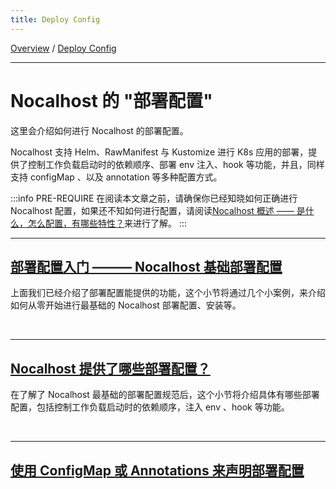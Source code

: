 ```yaml
---
title: Deploy Config
---
```

[Overview](config.md) / [Deploy Config](config-deployment.md)
******

# Nocalhost 的 "部署配置"

这里会介绍如何进行 Nocalhost 的部署配置。

Nocalhost 支持 Helm、RawManifest 与 Kustomize 进行 K8s 应用的部署，提供了控制工作负载启动时的依赖顺序、部署 env 注入、hook 等功能，并且，同样支持 configMap 、以及 annotation 等多种配置方式。

:::info PRE-REQUIRE
在阅读本文章之前，请确保你已经知晓如何正确进行 Nocalhost 配置，如果还不知如何进行配置，请阅读[Nocalhost 概述 —— 是什么，怎么配置，有哪些特性？](config-overview.md)来进行了解。
:::
******

## [部署配置入门 ——— Nocalhost 基础部署配置](config-deployment-quickstart.md)

上面我们已经介绍了部署配置能提供的功能，这个小节将通过几个小案例，来介绍如何从零开始进行最基础的 Nocalhost 部署配置、安装等。

<br/>

******

## [Nocalhost 提供了哪些部署配置？](config-deployment-spec.md)

在了解了 Nocalhost 最基础的部署配置规范后，这个小节将介绍具体有哪些部署配置，包括控制工作负载启动时的依赖顺序，注入 env 、hook 等功能。

<br/>

******

## [使用 ConfigMap 或 Annotations 来声明部署配置](config-deployment-advance.md)

